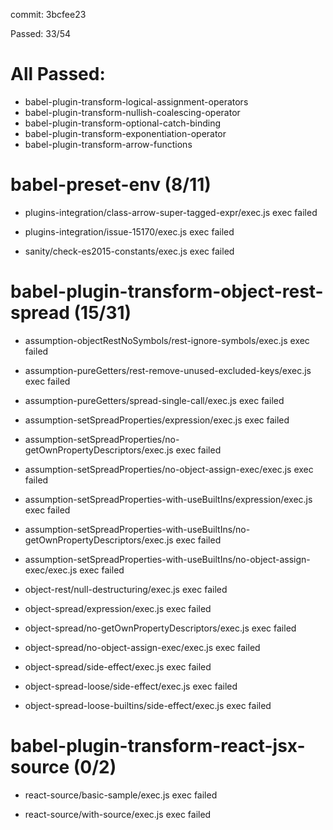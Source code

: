 commit: 3bcfee23

Passed: 33/54

# All Passed:

-   babel-plugin-transform-logical-assignment-operators
-   babel-plugin-transform-nullish-coalescing-operator
-   babel-plugin-transform-optional-catch-binding
-   babel-plugin-transform-exponentiation-operator
-   babel-plugin-transform-arrow-functions

# babel-preset-env (8/11)

-   plugins-integration/class-arrow-super-tagged-expr/exec.js exec failed

-   plugins-integration/issue-15170/exec.js exec failed

-   sanity/check-es2015-constants/exec.js exec failed

# babel-plugin-transform-object-rest-spread (15/31)

-   assumption-objectRestNoSymbols/rest-ignore-symbols/exec.js exec failed

-   assumption-pureGetters/rest-remove-unused-excluded-keys/exec.js exec failed

-   assumption-pureGetters/spread-single-call/exec.js exec failed

-   assumption-setSpreadProperties/expression/exec.js exec failed

-   assumption-setSpreadProperties/no-getOwnPropertyDescriptors/exec.js exec
    failed

-   assumption-setSpreadProperties/no-object-assign-exec/exec.js exec failed

-   assumption-setSpreadProperties-with-useBuiltIns/expression/exec.js exec
    failed

-   assumption-setSpreadProperties-with-useBuiltIns/no-getOwnPropertyDescriptors/exec.js
    exec failed

-   assumption-setSpreadProperties-with-useBuiltIns/no-object-assign-exec/exec.js
    exec failed

-   object-rest/null-destructuring/exec.js exec failed

-   object-spread/expression/exec.js exec failed

-   object-spread/no-getOwnPropertyDescriptors/exec.js exec failed

-   object-spread/no-object-assign-exec/exec.js exec failed

-   object-spread/side-effect/exec.js exec failed

-   object-spread-loose/side-effect/exec.js exec failed

-   object-spread-loose-builtins/side-effect/exec.js exec failed

# babel-plugin-transform-react-jsx-source (0/2)

-   react-source/basic-sample/exec.js exec failed

-   react-source/with-source/exec.js exec failed

